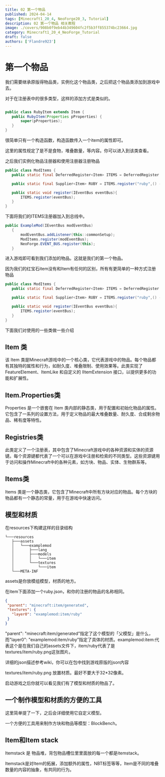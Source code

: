 ```yaml
---
title: 02 第一个物品
published: 2024-04-14
tags: [Minecraft1_20_4, NeoForge20_3, Tutorial]
description: 02 第一个物品 相关教程
image: ./covers/908b0f9eb44b349604fc2f5b3ff855374bc23664.jpg
category: Minecraft1_20_4_NeoForge_Tutorial
draft: false
authors: ['Flandre923']
---
```

# 第一个物品 
我们需要继承原版得物品类，实例化这个物品类，之后把这个物品类添加到游戏中去。

对于在注册表中的很多类型，这样的添加方式是类似的。 

```java

public class RubyItem extends Item {
   public RubyItem(Properties pProperties) {
       super(pProperties);
   }
} 
```


很简单只有一个构造函数，构造函数传入一个item的属性即可。

这里的属性规定了是不是食物，堆叠数量，等内容。你可以进入到该类查看。

之后我们实例化物品注册器和使用注册器注册物品 

```java
public class ModItems {
   public static final DeferredRegister<Item> ITEMS = DeferredRegister.create(Registries.ITEM, ExampleMod.MODID);

   public static final Supplier<Item> RUBY = ITEMS.register("ruby",() -> new RubyItem(new Item.Properties()));

   public static void register(IEventBus eventBus){
       ITEMS.register(eventBus);
   }
} 
```

下面将我们的ITEMS注册器加入到总线中。 
```java
public ExampleMod(IEventBus modEventBus)
   {
       modEventBus.addListener(this::commonSetup);
       ModItems.register(modEventBus);
       NeoForge.EVENT_BUS.register(this);
   } 
```
进入游戏即可看到我们添加的物品。这就是我们的第一个物品。

因为我们的红宝石item没有和Item有任何的区别，所有有更简单的一种方式注册物品 
```java
public class ModItems {
   public static final DeferredRegister<Item> ITEMS = DeferredRegister.create(Registries.ITEM, ExampleMod.MODID);

   public static final Supplier<Item> RUBY = ITEMS.register("ruby",() -> new Item(new Item.Properties()));

   public static void register(IEventBus eventBus){
       ITEMS.register(eventBus);
   }
} 
```

下面我们对使用的一些类做一些介绍

## Item 类
该 Item 类是Minecraft游戏中的一个核心类，它代表游戏中的物品。每个物品都有其独特的属性和行为，如耐久度、堆叠限制、使用效果等。此类实现了 FeatureElement、ItemLike 和自定义的 IItemExtension 接口，以提供更多的功能和扩展性。

## Item.Properties类
Properties 是一个嵌套在 Item 类内部的静态类，用于配置和初始化物品的属性。它包含了一系列的设置方法，用于定义物品的最大堆叠数量、耐久度、合成剩余物品、稀有度等特性。

## Registries类
此类定义了一个注册表，其中包含了Minecraft游戏中的各种资源和实体的资源键。每个资源键都代表了一个可以在游戏中注册和检索的不同类型。这些资源键用于访问和操作Minecraft中的各种元素，如方块、物品、实体、生物群系等。

## Items类
Items 类是一个静态类，它包含了Minecraft中所有方块对应的物品。每个方块的物品都有一个静态的常量，用于在游戏中快速访问。

## 模型和材质
在resources下构建这样的目录结构 

```
└───resources
   ├───assets
   │   └───examplemod
   │       ├───lang
   │       ├───models
   │       │   └───item
   │       └───textures
   │           └───item
   └───META-INF 
```


assets是你放模组模型，材质的地方。

在item下面添加一个ruby.json，和你的注册的物品的名称相同。 

```json
{
 "parent": "minecraft:item/generated",
 "textures": {
   "layer0": "examplemod:item/ruby"
 }
} 
```

"parent": "minecraft:item/generated”指定了这个模型的「父模型」是什么，而"layer0": "examplemod:item/ruby”指定了具体的材质。examplemod:item:代表这个是在我们自己的assets文件下，item/ruby代表了是textures/item/ruby.png这张图片。

详细的json描述参考wiki，你可以在包中找到游戏原版的json内容

textures/item/ruby.png 放置材质。最好不要大于32*32像素。

启动游戏之后你就可以看见我们有了模型和材质的物品了。 

## 一个制作模型和材质的方便的工具
这里简单提了一下，之后会详细使用它自定义模型。

一个方便的工具用来制作方块和物品等模型：BlockBench。

## Item和Item stack
Itemstack 是 物品堆，背包物品槽位里里面放的每一个都是itemstack。

Itemstack是对Item的拓展，添加额外的属性，NBT标签等等，Item是不同的堆叠数量的内容的抽象，有共同的行为。

 